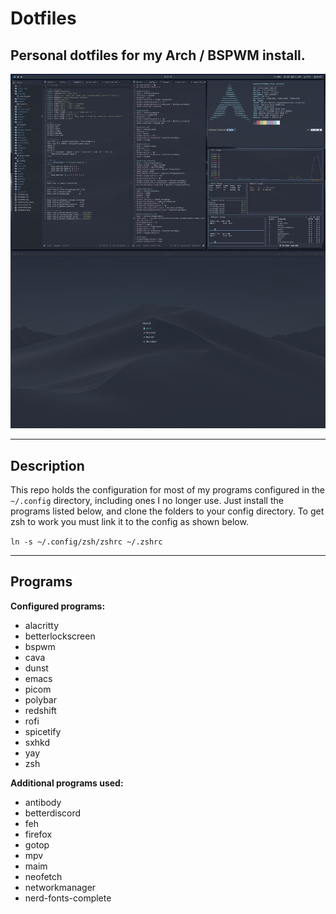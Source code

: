 # **Dotfiles**
## Personal dotfiles for my Arch / BSPWM install.
![Screenshot](screenshot.png)

---
## **Description**

This repo holds the configuration for most of my programs configured in the `~/.config` directory, including ones I no longer use. Just install the programs listed below, and clone the folders to your config directory. To get zsh to work you must link it to the config as shown below.

`ln -s ~/.config/zsh/zshrc ~/.zshrc`

---
## **Programs**

**Configured programs:**
- alacritty
- betterlockscreen
- bspwm
- cava
- dunst
- emacs
- picom
- polybar
- redshift
- rofi
- spicetify
- sxhkd
- yay
- zsh

 
**Additional programs used:**
- antibody
- betterdiscord
- feh
- firefox
- gotop
- mpv
- maim
- neofetch
- networkmanager
- nerd-fonts-complete
